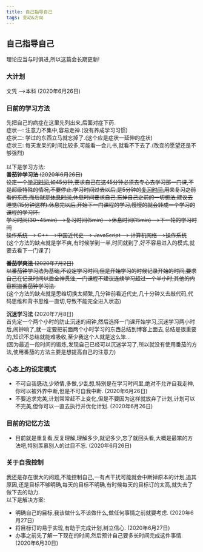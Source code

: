 ```yaml
---
title: 自己指导自己
tags: 变动&方向
---
```


## 自己指导自己
理论应当与时俱进,所以这篇会长期更新!

### 大计划  
文凭 -->本科    (2020年6月26日)  

### 目前的学习方法  
先把自己的病症在这里先列出来,后面对症下药.  
症状一: 注意力不集中,容易走神.(没有养成学习习惯)  
症状二: 学过的东西立马就忘掉了.(这个应是症状一延伸的症状)  
症状三: 每天发呆的时间比较多,可能看一会儿书,就看不下去了.(改变的愿望还是不够强烈)  
<br>
以下是学习方法:  
~~__番茄钟学习法__  (2020年6月26日)~~   
~~设定一个<u>学习时间</u>,如45分钟,要求自己在这45分钟必须去专心去学习那一门课,不是超级特殊的情况,不要停止.学习时间过去以后,是5分钟的<u>复习时间</u>,用来复习之前看的东西,而后就是<u>休息时间</u>,休息时间要求自己,忘掉自己之前的一切想法,建议去睡觉(15分钟这样).休息完以后,开始下一门课程的学习,慢慢的就会转成一个学习的课程的学习环.  
学习时间(30~45min) -->复习时间(5min) -->休息时间(15min) -->下一轮的学习时间~~  
~~操作系统 --> C++ -->中国近代史 --> JavaScript --> 计算机网络 -->操作系统~~  
(这个方法的缺点就是学不爽,有时候学到一半,时间就到了,好不容易进入的模式,就要去看下一门课了)

~~__番茄学爽法__ (2020年7月2日)~~  
~~以番茄钟学习法为基础,不设定学习时间,但是开始学习的时候记录开始的时间,要求自己在记录时间以后全神贯注,一门课程不建议连续学习超过一个半小时,其他的内容照搬番茄钟学习法.~~  
(这个方法的缺点就是思维切换太频繁,几分钟前看近代史,几十分钟又去敲代码,代码思维和背书思维一直切,导致不能完全进入状态)


__沉迷学习法__ (2020年7月8日)  
首先定一个两个小时的防止沉迷的闹钟,然后选择一门课开始学习,沉迷学习两小时后,闹钟响了,就一定要把前面两个小时学习的东西总结到博客上面去,总结是很重要的,知识不总结就能难吸收,至少我这个人就是这么笨...  
(因为最近一段时间的锻炼,发现自己已经可以沉迷学习了,所以就没有使用番茄的方法,使用番茄的方法主要是想提高自己的注意力)




### 心态上的设定模式  
* 不可自我感动,少矫情,多做,少乱想,特别是在学习时间里,绝对不允许自我走神,你可以被外界中断,但是不可自我中断.  (2020年6月26日)  
* 不要追求完美,计划常常赶不上变化,但是不要因为这样就放弃了计划,计划可以不完美,但你可以一直去执行并优化计划.  (2020年6月26日)  

### 目前的记忆方法    
* 目前就是重复看,反复理解,理解多少,就记多少,忘了就回头看,大概是最笨的方法吧,特别羡慕别人的过目不忘. (2020年6月26日)   

### 关于自我控制  
我还是存在很大的问题,不能控制自己,一有点干扰可能就会中断掉原本的计划,追其原因,还是目标不够明确,每天的目标不明确,有时候每天的目标订的太高,就失去了做下去的动力.    
以下是解决方案:  
* 明确自己的目标,我该做什么不该做什么,做任何事情之前就要考虑.   (2020年6月27日)  
* 将目标订的易于实现,有助于完成计划,树立信心.   (2020年6月27日)  
* 办事之前先了解一下现在的时间,然后预计自己要多长时间完成这件事情.(2020年6月30日)
